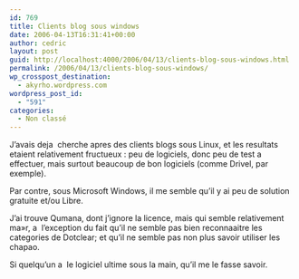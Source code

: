 ```yaml
---
id: 769
title: Clients blog sous windows
date: 2006-04-13T16:31:41+00:00
author: cedric
layout: post
guid: http://localhost:4000/2006/04/13/clients-blog-sous-windows.html
permalink: /2006/04/13/clients-blog-sous-windows/
wp_crosspost_destination:
  - akyrho.wordpress.com
wordpress_post_id:
  - "591"
categories:
  - Non classé
---
```

J’avais deja  cherche apres des clients blogs sous Linux, et les resultats etaient relativement fructueux : peu de logiciels, donc peu de test a  effectuer, mais surtout beaucoup de bon logiciels (comme Drivel, par exemple).

Par contre, sous Microsoft Windows, il me semble qu’il y ai peu de solution gratuite et/ou Libre.

J’ai trouve Qumana, dont j’ignore la licence, mais qui semble relativement ma»r, a  l’exception du fait qu’il ne semble pas bien reconnaaitre les categories de Dotclear; et qu’il ne semble pas non plus savoir utiliser les chapao.

Si quelqu’un a  le logiciel ultime sous la main, qu’il me le fasse savoir.